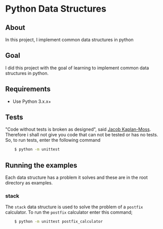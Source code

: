 # Python Data Structures
## About
In this project, I implement common data structures in python
## Goal
I did this project with the goal of learning to implement common data structures in
python.
## Requirements
- Use Python 3.x.x+

## Tests
"Code without tests is broken as designed", said  [Jacob Kaplan-Moss](https://jacobian.org/writing/django-apps-with-buildout/#s-create-a-test-wrapper). Therefore i shall not give you code that
can not be tested or has no tests. So, to run tests, enter the following command
```sh 
    $ python -m unittest
```
## Running the examples
Each data structure has a problem it solves and these are in the root directory as examples.
### stack
The `stack` data structure is used to solve the problem of a `postfix` calculator. To run the `postfix` calculator
enter this command;
```sh 
    $ python -m unittest postfix_calculator
```
